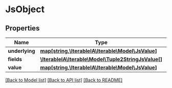 # JsObject

## Properties
Name | Type | Description | Notes
------------ | ------------- | ------------- | -------------
**underlying** | [**map[string,\IterableIA\Iterable\Model\JsValue]**](JsValue.md) |  | 
**fields** | [**\IterableIA\Iterable\Model\Tuple2StringJsValue[]**](Tuple2StringJsValue.md) |  | 
**value** | [**map[string,\IterableIA\Iterable\Model\JsValue]**](JsValue.md) |  | 

[[Back to Model list]](../../README.md#documentation-for-models) [[Back to API list]](../../README.md#documentation-for-api-endpoints) [[Back to README]](../../README.md)

